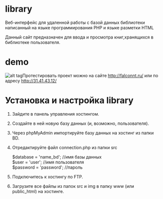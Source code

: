 # library
Веб-интерфейс для удаленной работы с базой данных библиотеки написанный на языке программирования PHP и языке разметки HTML

Данный сайт предназначен для ввода и просмотра книг,хранящихся в библиотеке пользователя.

# demo
![alt tag](http://falconnt.ru/demo.png "demo")​
Протестировать проект можно на сайте http://falconnt.ru/ или по адресу http://31.41.43.12/

# Установка и настройка library 
1. Зайдите в панель управления хостингом.
2. Создайте в ней новую базу данных (и, возможно, пользователя).
3. Через phpMyAdmin импортируйте базу данных на хостинг из папки BD.
4. Отредактируйте файл connection.php из папки src

      $database = 'name_bd'; //имя базы данных<br>
      $user = 'user'; //имя пользователя<br>
      $password = 'password'; //пароль
      
5. Подключитесь к хостингу по FTP.     
6. Загрузите все файлы из папок src и img в папку www (или public_html) на хостинге.
